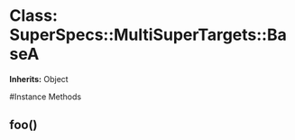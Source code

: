 # Class: SuperSpecs::MultiSuperTargets::BaseA
**Inherits:** Object
    




#Instance Methods
## foo() [](#method-i-foo)

